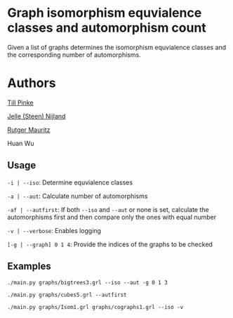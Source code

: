 # Graph isomorphism equvialence classes and automorphism count

Given a list of graphs determines the isomorphism equvialence classes and the corresponding number of automorphisms.

# Authors
[Till Pinke](https://github.com/xynxynxyn)

[Jelle (Steen) Nijland](https://github.com/fearmyflames)

[Rutger Mauritz](https://github.com/rrmauritz)

Huan Wu

## Usage

`-i | --iso`: Determine equvialence classes

`-a | --aut`: Calculate number of automorphisms

`-af | --autfirst`: If both `--iso` and `--aut` or none is set, calculate the automorphisms first and then compare only the ones with equal number

`-v | --verbose`: Enables logging

`[-g | --graph] 0 1 4`: Provide the indices of the graphs to be checked

## Examples

`./main.py graphs/bigtrees3.grl --iso --aut -g 0 1 3`

`./main.py graphs/cubes5.grl --autfirst`

`./main.py graphs/Isom1.grl graphs/cographs1.grl --iso -v`
